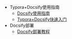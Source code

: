 * Typora+Docsify使用指南
  * [Docsify使用指南](/ProjectDocs/Docsify使用指南.md) <!--注意这里是相对路径-->
  * [Typora+Docsify快速入门](/ProjectDocs/Typora+Docsify快速入门.md)
* Docsify部署
  * [Docsify部署教程](/ProjectDocs/Docsify部署教程.md)

